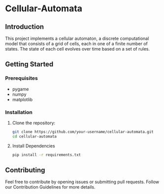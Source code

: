 # Cellular-Automata

## Introduction

This project implements a cellular automaton, a discrete computational model that consists of a grid of cells, each in one of a finite number of states. The state of each cell evolves over time based on a set of rules.

## Getting Started

### Prerequisites
- pygame
- numpy
- matplotlib

### Installation

1. Clone the repository:

   ```bash
   git clone https://github.com/your-username/cellular-automata.git
   cd cellular-automata
2. Install Dependencies
    
    ```bash
    pip install -r requirements.txt
    
## Contributing
Feel free to contribute by opening issues or submitting pull requests. Follow our Contribution Guidelines for more details.
